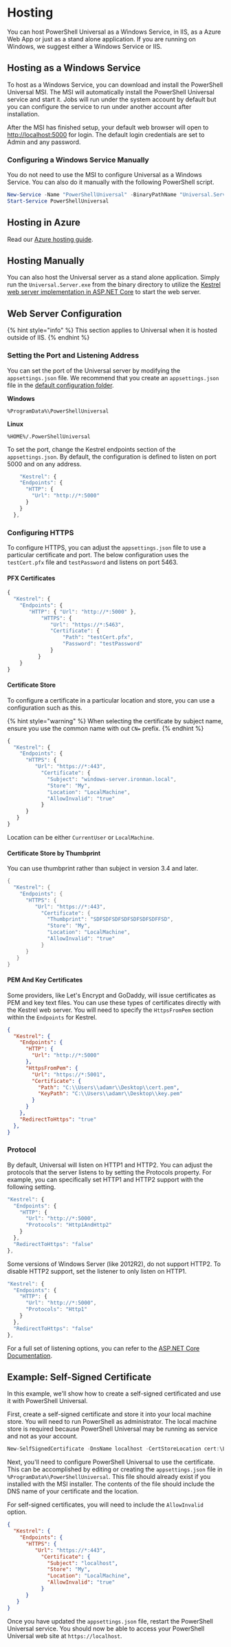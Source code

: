 # Hosting

You can host PowerShell Universal as a Windows Service, in IIS, as a Azure Web App or just as a stand alone application. If you are running on Windows, we suggest either a Windows Service or IIS.

## Hosting as a Windows Service

To host as a Windows Service, you can download and install the PowerShell Universal MSI. The MSI will automatically install the PowerShell Universal service and start it. Jobs will run under the system account by default but you can configure the service to run under another account after installation.

After the MSI has finished setup, your default web browser will open to [http://localhost:5000](http://localhost:5000) for login. The default login credentials are set to Admin and any password.

### Configuring a Windows Service Manually

You do not need to use the MSI to configure Universal as a Windows Service. You can also do it manually with the following PowerShell script.

```powershell
New-Service -Name "PowerShellUniversal" -BinaryPathName "Universal.Server.exe --service" -Description "PowerShell Universal server service." -DisplayName "PowerShell Universal" -StartupType Automatic
Start-Service PowerShellUniversal
```

## Hosting in Azure

Read our [Azure hosting guide](azure.md).

## Hosting Manually

You can also host the Universal server as a stand alone application. Simply run the `Universal.Server.exe` from the binary directory to utilize the [Kestrel web server implementation in ASP.NET Core](https://docs.microsoft.com/en-us/aspnet/core/fundamentals/servers/kestrel?view=aspnetcore-3.1) to start the web server.

## Web Server Configuration

{% hint style="info" %}
This section applies to Universal when it is hosted outside of IIS.
{% endhint %}

### Setting the Port and Listening Address

You can set the port of the Universal server by modifying the `appsettings.json` file. We recommend that you create an `appsettings.json` file in the [default configuration folder](https://docs.ironmansoftware.com/config/settings).

**Windows**

`%ProgramData%\PowerShellUniversal`

**Linux**

`%HOME%/.PowerShellUniversal`

To set the port, change the Kestrel endpoints section of the `appsettings.json`. By default, the configuration is defined to listen on port 5000 and on any address.

```javascript
    "Kestrel": {
    "Endpoints": {
      "HTTP": {
        "Url": "http://*:5000"
      }
    }
  },
```

### Configuring HTTPS

To configure HTTPS, you can adjust the `appsettings.json` file to use a particular certificate and port. The below configuration uses the `testCert.pfx` file and `testPassword` and listens on port 5463.

#### PFX Certificates

```javascript
{
  "Kestrel": {
    "Endpoints": {
       "HTTP": { "Url": "http://*:5000" },
           "HTTPS": {
              "Url": "https://*:5463",
              "Certificate": {
                  "Path": "testCert.pfx",
                  "Password": "testPassword"
              }
          }
    }
}
```

#### Certificate Store

To configure a certificate in a particular location and store, you can use a configuration such as this.&#x20;

{% hint style="warning" %}
When selecting the certificate by subject name, ensure you use the common name with out `CN=` prefix.&#x20;
{% endhint %}

```javascript
{
  "Kestrel": {
    "Endpoints": {
      "HTTPS": {
         "Url": "https://*:443",
           "Certificate": {
             "Subject": "windows-server.ironman.local",
             "Store": "My",
             "Location": "LocalMachine",
             "AllowInvalid": "true"
           }
      }
   }
}
```

Location can be either `CurrentUser` or `LocalMachine`.

#### Certificate Store by Thumbprint

You can use thumbprint rather than subject in version 3.4 and later.&#x20;

```powershell
{
  "Kestrel": {
    "Endpoints": {
      "HTTPS": {
         "Url": "https://*:443",
           "Certificate": {
             "Thumbprint": "SDFSDFSDFSDFSDFSDFSDFFSD",
             "Store": "My",
             "Location": "LocalMachine",
             "AllowInvalid": "true"
           }
      }
   }
}
```

#### PEM And Key Certificates

Some providers, like Let's Encrypt and GoDaddy, will issue certificates as PEM and key text files. You can use these types of certificates directly with the Kestrel web server. You will need to specify the `HttpsFromPem` section within the `Endpoints` for Kestrel.&#x20;

```json
{
  "Kestrel": {
    "Endpoints": {
      "HTTP": {
        "Url": "http://*:5000"
      },
      "HttpsFromPem": {
        "Url": "https://*:5001",
        "Certificate": {
          "Path": "C:\\Users\\adamr\\Desktop\\cert.pem",
          "KeyPath": "C:\\Users\\adamr\\Desktop\\key.pem"
        }
      }
    },
    "RedirectToHttps": "true"
  },
}
```

### Protocol

By default, Universal will listen on HTTP1 and HTTP2. You can adjust the protocols that the server listens to by setting the Protocols property. For example, you can specifically set HTTP1 and HTTP2 support with the following setting.

```javascript
"Kestrel": {
  "Endpoints": {
    "HTTP": {
      "Url": "http://*:5000",
      "Protocols": "Http1AndHttp2"
    }
  },
  "RedirectToHttps": "false"
},
```

Some versions of Windows Server (like 2012R2), do not support HTTP2. To disable HTTP2 support, set the listener to only listen on HTTP1.

```javascript
"Kestrel": {
  "Endpoints": {
    "HTTP": {
      "Url": "http://*:5000",
      "Protocols": "Http1"
    }
  },
  "RedirectToHttps": "false"
},
```

For a full set of listening options, you can refer to the [ASP.NET Core Documentation](https://docs.microsoft.com/en-us/aspnet/core/fundamentals/servers/kestrel?view=aspnetcore-3.1#listenoptionsusehttps).

## Example: Self-Signed Certificate&#x20;

In this example, we'll show how to create a self-signed certificated and use it with PowerShell Universal.&#x20;

First, create a self-signed certificate and store it into your local machine store. You will need to run PowerShell as administrator. The local machine store is required because PowerShell Universal may be running as service and not as your account.&#x20;

```powershell
New-SelfSignedCertificate -DnsName localhost -CertStoreLocation cert:\LocalMachine\My
```

Next, you'll need to configure PowerShell Universal to use the certificate. This can be accomplished by editing or creating the `appsettings.json` file in `%ProgramData%\PowerShellUniversal`. This file should already exist if you installed with the MSI installer. The contents of the file should include the DNS name of your certificate and the location.&#x20;

For self-signed certificates, you will need to include the `AllowInvalid` option.&#x20;

```json
{
  "Kestrel": {
    "Endpoints": {
      "HTTPS": {
         "Url": "https://*:443",
           "Certificate": {
             "Subject": "localhost",
             "Store": "My",
             "Location": "LocalMachine",
             "AllowInvalid": "true"
           }
      }
   }
}
```

Once you have updated the `appsettings.json` file, restart the PowerShell Universal service. You should now be able to access your PowerShell Universal web site at `https://localhost`.
